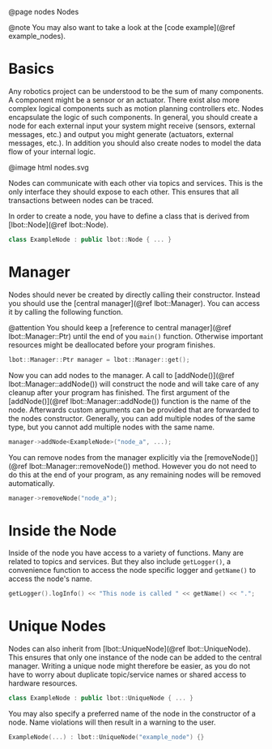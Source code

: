 @page nodes Nodes

@note
You may also want to take a look at the [code example](@ref example_nodes).

# Basics
Any robotics project can be understood to be the sum of many components. A component might be a sensor or an actuator. There exist also more complex logical components such as motion planning controllers etc. Nodes encapsulate the logic of such components. In general, you should create a node for each external input your system might receive (sensors, external messages, etc.) and output you might generate (actuators, external messages, etc.). In addition you should also create nodes to model the data flow of your internal logic.

@image html nodes.svg

Nodes can communicate with each other via topics and services. This is the only interface they should expose to each other. This ensures that all transactions between nodes can be traced.

In order to create a node, you have to define a class that is derived from [lbot::Node](@ref lbot::Node).
```cpp
class ExampleNode : public lbot::Node { ... }
```

# Manager
Nodes should never be created by directly calling their constructor. Instead you should use the [central manager](@ref lbot::Manager). You can access it by calling the following function.

@attention
You should keep a [reference to central manager](@ref lbot::Manager::Ptr) until the end of you `main()` function. Otherwise important resources might be deallocated before your program finishes.

```cpp
lbot::Manager::Ptr manager = lbot::Manager::get();
```
Now you can add nodes to the manager. A call to [addNode()](@ref lbot::Manager::addNode()) will construct the node and will take care of any cleanup after your program has finished. The first argument of the [addNode()](@ref lbot::Manager::addNode()) function is the name of the node. Afterwards custom arguments can be provided that are forwarded to the nodes constructor. Generally, you can add multiple nodes of the same type, but you cannot add multiple nodes with the same name.
```cpp
manager->addNode<ExampleNode>("node_a", ...);
```
You can remove nodes from the manager explicitly via the [removeNode()](@ref lbot::Manager::removeNode()) method. However you do not need to do this at the end of your program, as any remaining nodes will be removed automatically.
```cpp
manager->removeNode("node_a");
```

# Inside the Node
Inside of the node you have access to a variety of functions. Many are related to topics and services. But they also include `getLogger()`, a convenience function to access the node specific logger and `getName()` to access the node's name.
```cpp
getLogger().logInfo() << "This node is called " << getName() << ".";
```

# Unique Nodes
Nodes can also inherit from [lbot::UniqueNode](@ref lbot::UniqueNode). This ensures that only one instance of the node can be added to the central manager. Writing a unique node might therefore be easier, as you do not have to worry about duplicate topic/service names or shared access to hardware resources.
```cpp
class ExampleNode : public lbot::UniqueNode { ... }
```

You may also specify a preferred name of the node in the constructor of a node. Name violations will then result in a warning to the user.
```cpp
ExampleNode(...) : lbot::UniqueNode("example_node") {}
```
